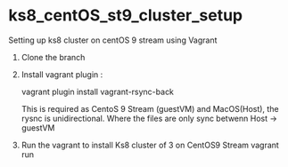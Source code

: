 # ks8_centOS_st9_cluster_setup
Setting up ks8 cluster on centOS 9 stream using Vagrant

1. Clone the branch
2. Install vagrant plugin :

   vagrant plugin install vagrant-rsync-back

   This is required as CentoS 9 Stream (guestVM) and MacOS(Host), the rysnc is unidirectional. Where the files are only sync betwenn Host -> guestVM

3. Run the vagrant to install Ks8 cluster of 3 on CentOS9 Stream
   vagrant run
